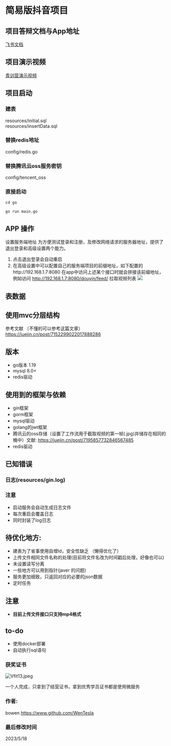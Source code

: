 # 简易版抖音项目

## 项目答辩文档与App地址
[飞书文档](https://xp8kgipb5a.feishu.cn/docx/RPAvdVcqpoc6DzxRPlnc5f3VnMb)
## 项目演示视频
[青训营演示视频](https://www.bilibili.com/video/BV1uT411S79U/?share_source=copy_web&vd_source=fe55b12bbf1a3c973a095834d9f2ba6d)

## 项目启动
### 建表
resources/initial.sql  
resources/insertData.sql  

### 替换redis地址
config/redis.go  

### 替换腾讯云oss服务密钥
config/tencent_oss


### 直接启动
```shell
cd go 
```
```shell
go run main.go 
```  

## APP 操作
设置服务端地址
为方便测试登录和注册，及修改网络请求的服务器地址，提供了退出登录和高级设置两个能力。
1. 点击退出登录会自动重启
2. 在高级设置中可以配置自己的服务端项目的前缀地址，如下配置的http://192.168.1.7:8080
   在app中访问上述某个接口时就会拼接该前缀地址，例如访问 http://192.168.1.7:8080/douyin/feed/ 拉取视频列表
![](https://image-bed-1313520634.cos.ap-beijing.myqcloud.com/%E5%B1%8F%E5%B9%95%E6%88%AA%E5%9B%BE%202023-03-07%20162902.png)

## 表数据

## 使用mvc分层结构
参考文献  （不懂的可以参考这篇文章）
https://juejin.cn/post/7152299022017888286



## 版本  
* go版本 1.19  
* mysql 8.0+
* redis驱动
## 使用到的框架与依赖  
+ gin框架
+ gorm框架
+ mysql驱动
+ golang的jwt框架
+ 腾讯云的oss存储（设置了工作流用于截取视频的第一帧(.jpg)并储存在相同的桶中）文献: https://juejin.cn/post/7195857732846567485
+ redis驱动
## 已知错误    
 

### 日志(resources/gin.log)
### 注意
* 启动服务会自动生成日志文件  
* 每次重启会覆盖日志  
* 同时封装了log日志  


## 待优化地方:  
* 建表为了省事使用自增Id，安全性缺乏 （懒得优化了）
* 上传文件相同文件名称的处理(目前将文件名改为时间戳后处理，好像也可以)
* 未设置读写分离
* 一些地方可以用到指针(javer 的问题)
* 服务更加细致，只返回对应的必要的json数据
* 定时任务


## 注意
* **目前上传文件接口只支持mp4格式**

## to-do
* 使用docker部署
* 自动执行sql语句

### 获奖证书
![Vfit13.jpeg](https://i.328888.xyz/2023/05/18/Vfit13.jpeg)

一个人完成，只拿到了结营证书，拿到优秀学员证书都是使用微服务

### 作者:  
bowen https://www.github.com/WenTesla
### 最后修改时间
2023/5/18

